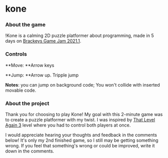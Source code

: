# kone

### About the game

!Kone is a calming 2D puzzle platformer about programming, made in 5 days on [Brackeys Game Jam 2021.1](https://itch.io/jam/brackeys-5).

### Controls

**Move: **Arrow keys

**Jump: **Arrow up. Tripple jump

**Notes**: you can jump on background code; You won't collide with inserted movable code.

### About the project

Thank you for choosing to play Kone! My goal with this 2-minute game was to create a puzzle platformer with my twist. I was inspired by [That Level Again 3](https://play.google.com/store/apps/details?id=ru.iamtagir.thatlevelagain3) level where you had to control both players at once.

I would appreciate hearing your thoughts and feedback in the comments below! It's only my 2nd finished game, so I still may be getting something wrong. If you feel that something's wrong or could be improved, write it down in the comments.